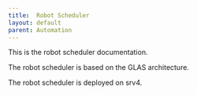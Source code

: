 ```yaml
---
title:  Robot Scheduler
layout: default
parent: Automation
---
```


This is the robot scheduler documentation.

The robot scheduler is based on the GLAS architecture.

The robot scheduler is deployed on srv4.


